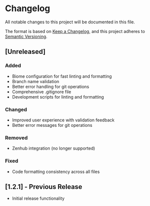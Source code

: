 # Changelog

All notable changes to this project will be documented in this file.

The format is based on [Keep a Changelog](https://keepachangelog.com/en/1.0.0/),
and this project adheres to [Semantic Versioning](https://semver.org/spec/v2.0.0.html).

## [Unreleased]

### Added
- Biome configuration for fast linting and formatting
- Branch name validation
- Better error handling for git operations
- Comprehensive .gitignore file
- Development scripts for linting and formatting

### Changed
- Improved user experience with validation feedback
- Better error messages for git operations

### Removed
- Zenhub integration (no longer supported)

### Fixed
- Code formatting consistency across all files

## [1.2.1] - Previous Release
- Initial release functionality

